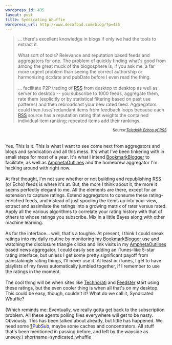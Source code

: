 ```yaml
--- 
wordpress_id: 435
layout: post
title: Syndicating Whuffie
wordpress_url: http://www.decafbad.com/blog/?p=435
---
```

<blockquote cite="http://www.teledyn.com/mt/archives/001055.html">
... there's excellent knowledge in blogs if only we had the tools to extract it. 
<br /><br />
What sort of tools?  Relevance and reputation based feeds and
aggregators for one.  The problem of quickly finding what's good from
among the great muck of the blogosphere is, if you ask me, a far more
urgent problem than seeing the correct authorship or harmonizing
dc:date and pubDate before I even read the thing.
<br /><br />
... facilitate P2P trading of <a href="http://www.decafbad.com/twiki/bin/view/Main/RSS">RSS</a> from desktop to desktop as well as
server to desktop -- you subscribe to 1000 feeds, aggregate them, rate
them (explicitly or by statistical filtering based on past use
patterns) and then rebroadcast your new rated feed.  Aggregators could
then /use/ redundant items from feedback loops because each <a href="http://www.decafbad.com/twiki/bin/view/Main/RSS">RSS</a> source
has a reputation rating that weights the contained individual item
ranking; repeated items add their rankings.
</blockquote>
<div class="credit" align="right"><small>Source:<cite><a href="http://www.teledyn.com/mt/archives/001055.html">TeledyN: Echos of <a href="http://www.decafbad.com/twiki/bin/view/Main/RSS">RSS</a></a></cite></small></div>
<br /><br />
Yes.  This is it.  This is what I want to see come next from aggregators
and blogs and syndication and all this mess.  It's what I've been tinkering
with in small steps for most of a year.  It's what I intend <a href="http://www.decafbad.com/twiki/bin/view/Main/BookmarkBlogger">BookmarkBlogger</a>
to facilitate, as well as <a href="http://www.decafbad.com/twiki/bin/view/Main/AmphetaOutlines">AmphetaOutlines</a> and the homebrew aggregator I'm
hacking around with right now.
<br /><br />
At first thought, I'm not sure whether or not building and
republishing <a href="http://www.decafbad.com/twiki/bin/view/Main/RSS">RSS</a> (or Echo) feeds is where it's at.  But, the more I think
about it, the more it seems perfectly elegant to me.  All the elements are
there, except for an extension to capture ratings.  Extend aggregators to
consume these rating-enriched feeds, and instead of just spooling the items
up into your view, extract and assimilate the ratings into a growing
matrix of rater versus rated.  Apply all the various algorithms to
correlate your rating history with that of others to whose ratings you
subscribe.  Mix in a little Bayes along with other machine learning.
<br /><br />
As for the interface... well, that's a toughie.  At present, I think I could
sneak ratings into my daily routine by monitoring my <a href="http://www.decafbad.com/twiki/bin/view/Main/BookmarkBlogger">BookmarkBlogger</a> use and
watching the disclosure triangle clicks and link visits in my <a href="http://www.decafbad.com/twiki/bin/view/Main/AmphetaOutlines">AmphetaOutlines</a>
based news aggregator.  I could easily see adding an iTunes-like 5-star
rating interface, but unless I get some pretty significant payoff from
painstakingly rating things, I'll never use it.  At least in iTunes, I get
to have playlists of my faves automatically jumbled together, if I remember
to use the ratings in the moment. 
<br /><br />
The cool thing will be when sites like
<a href="http://www.technorati.com" target="_top">Technorati</a> and <a href="http://www.feedster.com" target="_top">Feedster</a> start
using these ratings, but the even cooler thing is when all that's on
my desktop.  This could be easy, though, couldn't it?  What do we call
it, Syndicated Whuffie?
<br /><br />
(Which reminds me:  Eventually, we really gotta get back to the subscription
problem.  All these agents polling files everywhere will get to be nasty.
Obviously.  This has been talked about already, but little has happened.
We need some <span style='background : #FFFFCE;'><a href="http://www.decafbad.com/twiki/bin/edit/Main/PubSub?topicparent=Main.FilterData"><b>?</b></a><font color="#0000FF">PubSub</font></span>, maybe some caches and concentrators.  All stuff that's
been mentioned in passing before, and left by the wayside as unsexy.)
<!--more-->
shortname=syndicated_whuffie
